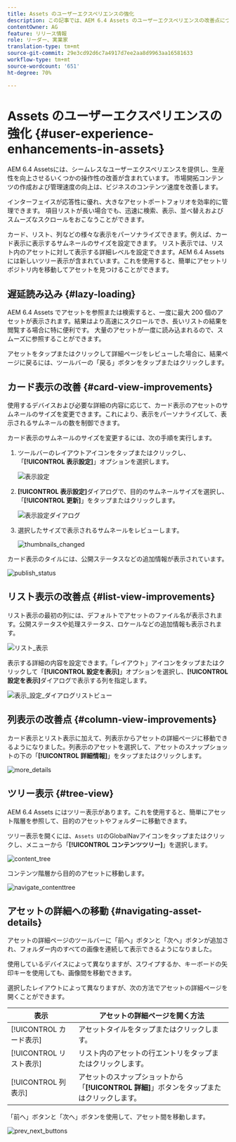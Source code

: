 ```yaml
---
title: Assets のユーザーエクスペリエンスの強化
description: この記事では、AEM 6.4 Assets のユーザーエクスペリエンスの改善点について説明します。
contentOwner: AG
feature: リリース情報
role: リーダー、実業家
translation-type: tm+mt
source-git-commit: 29e3cd92d6c7a4917d7ee2aa8d9963aa16581633
workflow-type: tm+mt
source-wordcount: '651'
ht-degree: 70%

---
```



# Assets のユーザーエクスペリエンスの強化 {#user-experience-enhancements-in-assets}

AEM 6.4 Assetsには、シームレスなユーザーエクスペリエンスを提供し、生産性を向上させるいくつかの操作性の改善が含まれています。 市場開拓コンテンツの作成および管理速度の向上は、ビジネスのコンテンツ速度を改善します。

インターフェイスが応答性に優れ、大きなアセットポートフォリオを効率的に管理できます。 項目リストが長い場合でも、迅速に検索、表示、並べ替えおよびスムーズなスクロールをおこなうことができます。

カード、リスト、列などの様々な表示をパーソナライズできます。例えば、カード表示に表示するサムネールのサイズを設定できます。 リスト表示では、リスト内のアセットに対して表示する詳細レベルを設定できます。AEM 6.4 Assets には新しいツリー表示が含まれています。これを使用すると、簡単にアセットリポジトリ内を移動してアセットを見つけることができます。

## 遅延読み込み  {#lazy-loading}

AEM 6.4 Assets でアセットを参照または検索すると、一度に最大 200 個のアセットが表示されます。結果はより高速にスクロールでき、長いリストの結果を閲覧する場合に特に便利です。 大量のアセットが一度に読み込まれるので、スムーズに参照することができます。

アセットをタップまたはクリックして詳細ページをレビューした場合に、結果ページに戻るには、ツールバーの「戻る」ボタンをタップまたはクリックします。

## カード表示の改善 {#card-view-improvements}

使用するデバイスおよび必要な詳細の内容に応じて、カード表示のアセットのサムネールのサイズを変更できます。これにより、表示をパーソナライズして、表示されるサムネールの数を制御できます。

カード表示のサムネールのサイズを変更するには、次の手順を実行します。

1. ツールバーのレイアウトアイコンをタップまたはクリックし、「**[!UICONTROL 表示設定]**」オプションを選択します。

   ![表示設定](assets/view_settings.png)

1. **[!UICONTROL 表示設定]**&#x200B;ダイアログで、目的のサムネールサイズを選択し、「**[!UICONTROL 更新]**」をタップまたはクリックします。

   ![表示設定ダイアログ](assets/view_settings_dialog.png)

1. 選択したサイズで表示されるサムネールをレビューします。

   ![thumbnails_changed](assets/thumbnails_changed.png)

カード表示のタイルには、公開ステータスなどの追加情報が表示されています。

![publish_status](assets/publish_status.png)

## リスト表示の改善点 {#list-view-improvements}

リスト表示の最初の列には、デフォルトでアセットのファイル名が表示されます。公開ステータスや処理ステータス、ロケールなどの追加情報も表示されます。

![リスト_表示](assets/list_view.png)

表示する詳細の内容を設定できます。「レイアウト」アイコンをタップまたはクリックして「**[!UICONTROL 設定を表示]**」オプションを選択し、**[!UICONTROL 設定を表示]**&#x200B;ダイアログで表示する列を指定します。

![表示_設定_ダイアログリストビュー](assets/view_settings_dialoglistview.png)

## 列表示の改善点 {#column-view-improvements}

カード表示とリスト表示に加えて、列表示からアセットの詳細ページに移動できるようになりました。列表示のアセットを選択して、アセットのスナップショットの下の「**[!UICONTROL 詳細情報]**」をタップまたはクリックします。

![more_details](assets/more_details.png)

## ツリー表示 {#tree-view}

AEM 6.4 Assets にはツリー表示があります。これを使用すると、簡単にアセット階層を参照して、目的のアセットやフォルダーに移動できます。

ツリー表示を開くには、`Assets UI`のGlobalNavアイコンをタップまたはクリックし、メニューから「**[!UICONTROL コンテンツツリー]**」を選択します。

![content_tree](assets/content_tree.png)

コンテンツ階層から目的のアセットに移動します。

![navigate_contenttree](assets/navigate_contenttree.png)

## アセットの詳細への移動 {#navigating-asset-details}

アセットの詳細ページのツールバーに「前へ」ボタンと「次へ」ボタンが追加され、フォルダー内のすべての画像を連続して表示できるようになりました。

使用しているデバイスによって異なりますが、スワイプするか、キーボードの矢印キーを使用しても、画像間を移動できます。

選択したレイアウトによって異なりますが、次の方法でアセットの詳細ページを開くことができます。

| **表示** | **アセットの詳細ページを開く方法** |
|---|---|
| [!UICONTROL カード表示] | アセットタイルをタップまたはクリックします。 |
| [!UICONTROL リスト表示] | リスト内のアセットの行エントリをタップまたはクリックします。 |
| [!UICONTROL 列表示] | アセットのスナップショットから「**[!UICONTROL 詳細]**」ボタンをタップまたはクリックします。 |

「前へ」ボタンと「次へ」ボタンを使用して、アセット間を移動します。

![prev_next_buttons](assets/prev_next_buttons.png)
